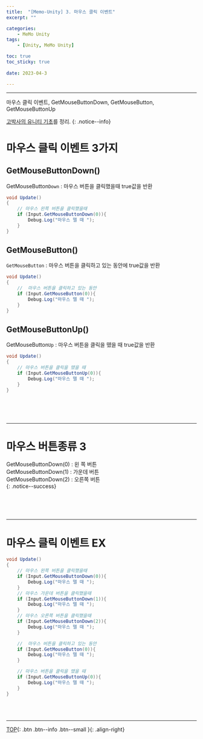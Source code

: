 ```yaml
---
title:  "[Memo-Unity] 3. 마우스 클릭 이벤트"
excerpt: ""

categories:
    - MeMo Unity
tags:
    - [Unity, MeMo Unity]

toc: true
toc_sticky: true
 
date: 2023-04-3

---
```

- - -
마우스 클릭 이벤트, GetMouseButtonDown, GetMouseButton, GetMouseButtonUp

[고박사의 유니티 기초](https://www.inflearn.com/course/%EA%B3%A0%EB%B0%95%EC%82%AC-%EC%9C%A0%EB%8B%88%ED%8B%B0-%EA%B8%B0%EC%B4%88/dashboard)를 정리. 
{: .notice--info}


# 마우스 클릭 이벤트 3가지


## GetMouseButtonDown()
GetMouseButton`Down` : 마우스 버튼을 클릭했을때 true값을 반환
<div class="notice--primary" markdown="1"> 

```c# 
void Update()
{
    // 마우스 왼쪽 버튼을 클릭했을때
    if (Input.GetMouseButtonDown(0)){
        Debug.Log("마우스 뗄 때 ");
    }
}
```

</div>

## GetMouseButton()
`GetMouseButton` : 마우스 버튼을 클릭하고 있는 동안에 true값을 반환  
<div class="notice--primary" markdown="1"> 

```c# 
void Update()
{
    //  마우스 버튼을 클릭하고 있는 동안
    if (Input.GetMouseButton(0)){
        Debug.Log("마우스 뗄 때 ");
    }
}
```

</div>

## GetMouseButtonUp()
GetMouseButton`Up` : 마우스 버튼을 클릭을 뗐을 때 true값을 반환  

<div class="notice--primary" markdown="1"> 

```c# 
void Update()
{
    // 마우스 버튼을 클릭을 뗐을 때
    if (Input.GetMouseButtonUp(0)){
        Debug.Log("마우스 뗄 때 ");
    }
}
```

</div>

<br><BR><BR>

---
# 마우스 버튼종류 3

GetMouseButtonDown(0) : 왼  쪽 버튼  
GetMouseButtonDown(1) : 가운데 버튼  
GetMouseButtonDown(2) : 오른쪽 버튼  
{: .notice--success}

<br><BR><BR>

---
# 마우스 클릭 이벤트 EX
<div class="notice--primary" markdown="1"> 

```c# 
void Update()
{
    // 마우스 왼쪽 버튼을 클릭했을때
    if (Input.GetMouseButtonDown(0)){
        Debug.Log("마우스 뗄 때 ");
    }
    // 마우스 가운데 버튼을 클릭했을때
    if (Input.GetMouseButtonDown(1)){
        Debug.Log("마우스 뗄 때 ");
    }
    // 마우스 오른쪽 버튼을 클릭했을때
    if (Input.GetMouseButtonDown(2)){
        Debug.Log("마우스 뗄 때 ");
    }

    //  마우스 버튼을 클릭하고 있는 동안
    if (Input.GetMouseButton(0)){
        Debug.Log("마우스 뗄 때 ");
    }

    // 마우스 버튼을 클릭을 뗐을 때
    if (Input.GetMouseButtonUp(0)){
        Debug.Log("마우스 뗄 때 ");
    }
}
```

</div>

<br><br>

---

[TOP](#){: .btn .btn--info .btn--small }{: .align-right}